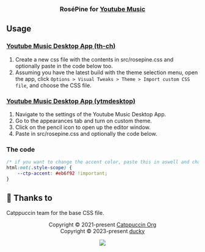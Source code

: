 <h3 align="center">
	RoséPine for <a href="https://music.youtube.com">Youtube Music</a>
</h3>

## Usage
### [Youtube Music Desktop App (th-ch)](https://github.com/th-ch/youtube-music)

1. Create a new css file with the contents in src/rosepine.css and optionally paste in the code below too.
2. Assuming you have the latest build with the theme selection menu, open the app, click `Options > Visual Tweaks > Theme > Import custom CSS file`, and choose the CSS file.

### [Youtube Music Desktop App (ytmdesktop)](https://github.com/ytmdesktop/ytmdesktop)

1. Navigate to the settings of the Youtube Music Desktop App.
2. Go to the appearances tab and turn on custom theme.
3. Click on the pencil icon to open up the editor window.
4. Paste in src/rosepine.css and optionally the code below.

### The code


```css
/* if you want to change the accent color, paste this in aswell and change the hex code - or use one of the predefined colors with var(--ctp-'color') - e.g. var(--ctp-maroon) */
html:not(.style-scope) {
    --ctp-accent: #eb6f92 !important;
}
```


## 💝 Thanks to
Catppuccin team for the base CSS file.

<p align="center">
	Copyright &copy; 2021-present <a href="https://github.com/catppuccin" target="_blank">Catppuccin Org</a>
  <br>
  Copyright &copy; 2023-present <a href="https://github.com/duckyondiscord" target="_blank">ducky</a>
</p>

<p align="center">
	<a href="https://github.com/catppuccin/catppuccin/blob/main/LICENSE"><img src="https://img.shields.io/static/v1.svg?style=for-the-badge&label=License&message=MIT&logoColor=d9e0ee&colorA=363a4f&colorB=b7bdf8"/></a>
</p>
